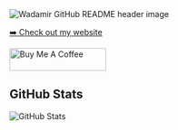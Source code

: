 <img src="https://xdomus.ru/mycomp1920600.jpg" alt="Wadamir GitHub README header image">
<br />
<p><a href="https://xdomus.ru">➡️ Check out my website</a></p>
  <a href="https://www.buymeacoffee.com/wadamir" target="_blank" rel="noreferrer nofollow">
      <img src="https://cdn.buymeacoffee.com/buttons/default-red.png" alt="Buy Me A Coffee" height="40" width="170" >
    </a>
<br />
<h2>GitHub Stats</h2>
<p><img src="https://github-readme-stats.vercel.app/api?username=wadamir&amp;show_icons=true" alt="GitHub Stats"></p>